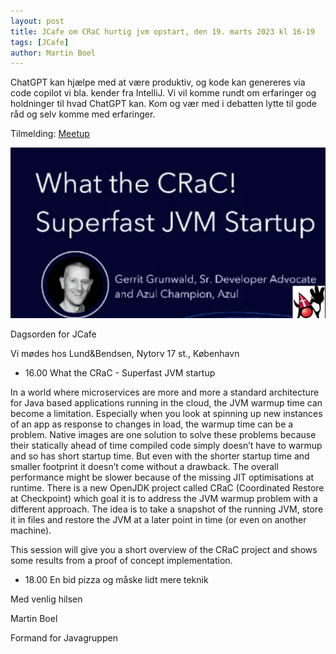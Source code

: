 ```yaml
---
layout: post
title: JCafe om CRaC hurtig jvm opstart, den 19. marts 2023 kl 16-19 
tags: [JCafe]
author: Martin Boel
---
```


ChatGPT kan hjælpe med at være produktiv, og kode kan genereres via code copilot vi bla. kender fra IntelliJ. Vi vil komme rundt om erfaringer og holdninger til hvad ChatGPT kan. Kom og vær med i debatten lytte til gode råd og selv komme med erfaringer.


Tilmelding: [Meetup](https://www.meetup.com/copenhagen-javagruppen-meetup/events/299610255)

<p align="center">
  <img src="/assets/img/posts/2024/Crac.png">
</p>

Dagsorden for JCafe

Vi mødes hos Lund&Bendsen, Nytorv 17 st., København

* 16.00 What the CRaC - Superfast JVM startup

In a world where microservices are more and more a standard architecture for Java based applications running in the cloud, the JVM warmup time can become a limitation. Especially when you look at spinning up new instances of an app as response to changes in load, the warmup time can be a problem. Native images are one solution to solve these problems because their statically ahead of time compiled code simply doesn’t have to warmup and so has short startup time. But even with the shorter startup time and smaller footprint it doesn’t come without a drawback. The overall performance might be slower because of the missing JIT optimisations at runtime. There is a new OpenJDK project called CRaC (Coordinated Restore at Checkpoint) which goal it is to address the JVM warmup problem with a different approach. The idea is to take a snapshot of the running JVM, store it in files and restore the JVM at a later point in time (or even on another machine).

This session will give you a short overview of the CRaC project and shows some results from a proof of concept implementation.

* 18.00 En bid pizza og måske lidt mere teknik


Med venlig hilsen

Martin Boel

Formand for Javagruppen
